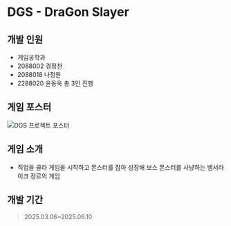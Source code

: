 # DGS - DraGon Slayer

## 개발 인원
- 게임공학과
- 2088002 경정찬
- 2088018 나정원
- 2288020 윤동욱 총 3인 진행
## 게임 포스터
![DGS 프로젝트 포스터](https://github.com/user-attachments/assets/9190f517-26cf-4ea8-9a64-02c371a24461)
## 게임 소개
- 직업을 골라 게임을 시작하고 몬스터를 잡아 성장해 보스 몬스터를 사냥하는 뱀서라이크 장르의 게임
## 개발 기간
> 2025.03.06~2025.06.10

